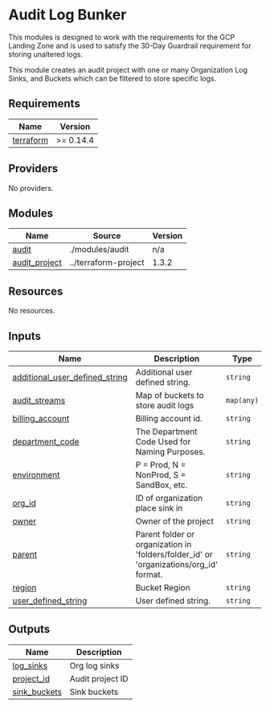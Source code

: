 # Audit Log Bunker
This modules is designed to work with the requirements for the GCP Landing
Zone and is used to satisfy the 30-Day Guardrail requirement for storing unaltered logs.

This module creates an audit project with one or many Organization Log Sinks,
and Buckets which can be filtered to store specific logs.
<!-- BEGINNING OF PRE-COMMIT-TERRAFORM DOCS HOOK -->
## Requirements

| Name | Version |
|------|---------|
| <a name="requirement_terraform"></a> [terraform](#requirement\_terraform) | >= 0.14.4 |

## Providers

No providers.

## Modules

| Name | Source | Version |
|------|--------|---------|
| <a name="module_audit"></a> [audit](#module\_audit) | ./modules/audit | n/a |
| <a name="module_audit_project"></a> [audit\_project](#module\_audit\_project) | ../terraform-project | 1.3.2 |

## Resources

No resources.

## Inputs

| Name | Description | Type | Default | Required |
|------|-------------|------|---------|:--------:|
| <a name="input_additional_user_defined_string"></a> [additional\_user\_defined\_string](#input\_additional\_user\_defined\_string) | Additional user defined string. | `string` | `""` | no |
| <a name="input_audit_streams"></a> [audit\_streams](#input\_audit\_streams) | Map of buckets to store audit logs | `map(any)` | n/a | yes |
| <a name="input_billing_account"></a> [billing\_account](#input\_billing\_account) | Billing account id. | `string` | `null` | no |
| <a name="input_department_code"></a> [department\_code](#input\_department\_code) | The Department Code Used for Naming Purposes. | `string` | n/a | yes |
| <a name="input_environment"></a> [environment](#input\_environment) | P = Prod, N = NonProd, S = SandBox, etc. | `string` | n/a | yes |
| <a name="input_org_id"></a> [org\_id](#input\_org\_id) | ID of organization place sink in | `string` | n/a | yes |
| <a name="input_owner"></a> [owner](#input\_owner) | Owner of the project | `string` | `""` | no |
| <a name="input_parent"></a> [parent](#input\_parent) | Parent folder or organization in 'folders/folder\_id' or 'organizations/org\_id' format. | `string` | `null` | no |
| <a name="input_region"></a> [region](#input\_region) | Bucket Region | `string` | n/a | yes |
| <a name="input_user_defined_string"></a> [user\_defined\_string](#input\_user\_defined\_string) | User defined string. | `string` | n/a | yes |

## Outputs

| Name | Description |
|------|-------------|
| <a name="output_log_sinks"></a> [log\_sinks](#output\_log\_sinks) | Org log sinks |
| <a name="output_project_id"></a> [project\_id](#output\_project\_id) | Audit project ID |
| <a name="output_sink_buckets"></a> [sink\_buckets](#output\_sink\_buckets) | Sink buckets |
<!-- END OF PRE-COMMIT-TERRAFORM DOCS HOOK -->
